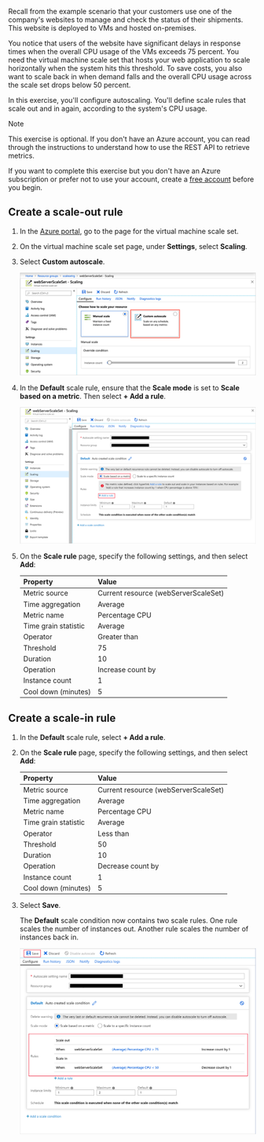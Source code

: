 Recall from the example scenario that your customers use one of the company's websites to manage and check the status of their shipments. This website is deployed to VMs and hosted on-premises. 

You notice that users of the website have significant delays in response times when the overall CPU usage of the VMs exceeds 75 percent. You need the virtual machine scale set that hosts your web application to scale horizontally when the system hits this threshold. To save costs, you also want to scale back in when demand falls and the overall CPU usage across the scale set drops below 50 percent.

In this exercise, you'll configure autoscaling. You'll define scale rules that scale out and in again, according to the system's CPU usage.

> [!NOTE]
> This exercise is optional. If you don't have an Azure account, you can read through the instructions to understand how to use the REST API to retrieve metrics.
>
> If you want to complete this exercise but you don't have an Azure subscription or prefer not to use your account, create a [free account](https://azure.microsoft.com/free/?azure-portal=true) before you begin.

## Create a scale-out rule

1. In the [Azure portal](https://portal.azure.com), go to the page for the virtual machine scale set.

1. On the virtual machine scale set page, under **Settings**, select **Scaling**.

1. Select **Custom autoscale**.

    ![Screenshot of the virtual machine scale set page with a callout featuring the Custom autoscale option.](../media/5-enable-autoscale.png)

1. In the **Default** scale rule, ensure that the **Scale mode** is set to **Scale based on a metric**. Then select **+ Add a rule**.

   ![Screenshot of the virtual machine scale set page with a callout featuring the Scale based on a metric option and the Add a rule link.](../media/5-add-rule.png)

1. On the **Scale rule** page, specify the following settings, and then select **Add**:

    | Property  | Value  |
    |---|---|
    | Metric source | Current resource (webServerScaleSet) |
    | Time aggregation | Average  |
    | Metric name | Percentage CPU |
    | Time grain statistic | Average |
    | Operator | Greater than |
    | Threshold | 75 |
    | Duration | 10 |
    | Operation | Increase count by |
    | Instance count | 1 |
    | Cool down (minutes) | 5 |

## Create a scale-in rule

1. In the **Default** scale rule, select **+ Add a rule**.

1. On the **Scale rule** page, specify the following settings, and then select **Add**:

    | Property  | Value  |
    |---|---|
    | Metric source | Current resource (webServerScaleSet) |
    | Time aggregation | Average  |
    | Metric name | Percentage CPU |
    | Time grain statistic | Average |
    | Operator | Less than |
    | Threshold | 50 |
    | Duration | 10 |
    | Operation | Decrease count by |
    | Instance count | 1 |
    | Cool down (minutes) | 5 |

1. Select **Save**.

    The **Default** scale condition now contains two scale rules. One rule scales the number of instances out. Another rule scales the number of instances back in.

    ![Screenshot of the virtual machine scale set page with a callout featuring the rules section and the save button.](../media/5-scale-rules.png)
